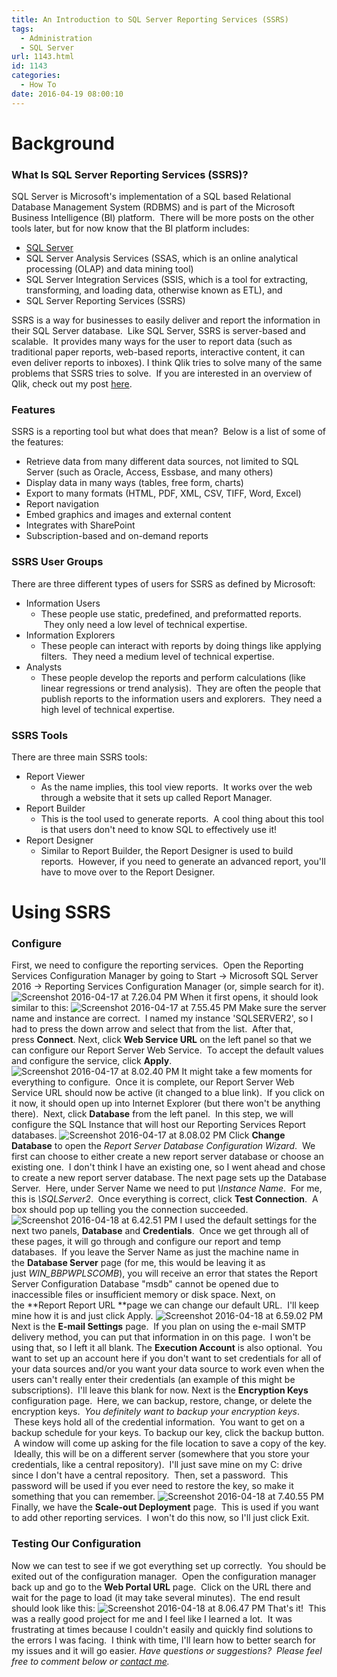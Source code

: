 ```yaml
---
title: An Introduction to SQL Server Reporting Services (SSRS)
tags:
  - Administration
  - SQL Server
url: 1143.html
id: 1143
categories:
  - How To
date: 2016-04-19 08:00:10
---
```


Background
==========

### What Is SQL Server Reporting Services (SSRS)?

SQL Server is Microsoft's implementation of a SQL based Relational Database Management System (RDBMS) and is part of the Microsoft Business Intelligence (BI) platform.  There will be more posts on the other tools later, but for now know that the BI platform includes:

*   [SQL Server](http://www.techtrek.io/an-introduction-to-sql-server-ssms/)
*   SQL Server Analysis Services (SSAS, which is an online analytical processing (OLAP) and data mining tool)
*   SQL Server Integration Services (SSIS, which is a tool for extracting, transforming, and loading data, otherwise known as ETL), and
*   SQL Server Reporting Services (SSRS)

SSRS is a way for businesses to easily deliver and report the information in their SQL Server database.  Like SQL Server, SSRS is server-based and scalable.  It provides many ways for the user to report data (such as traditional paper reports, web-based reports, interactive content, it can even deliver reports to inboxes). I think Qlik tries to solve many of the same problems that SSRS tries to solve.  If you are interested in an overview of Qlik, check out my post [here](http://www.techtrek.io/an-introduction-to-qlik-and-sqlite/).

### Features

SSRS is a reporting tool but what does that mean?  Below is a list of some of the features:

*   Retrieve data from many different data sources, not limited to SQL Server (such as Oracle, Access, Essbase, and many others)
*   Display data in many ways (tables, free form, charts)
*   Export to many formats (HTML, PDF, XML, CSV, TIFF, Word, Excel)
*   Report navigation
*   Embed graphics and images and external content
*   Integrates with SharePoint
*   Subscription-based and on-demand reports

### SSRS User Groups

There are three different types of users for SSRS as defined by Microsoft:

*   Information Users
    *   These people use static, predefined, and preformatted reports.  They only need a low level of technical expertise.
*   Information Explorers
    *   These people can interact with reports by doing things like applying filters.  They need a medium level of technical expertise.
*   Analysts
    *   These people develop the reports and perform calculations (like linear regressions or trend analysis).  They are often the people that publish reports to the information users and explorers.  They need a high level of technical expertise.

### SSRS Tools

There are three main SSRS tools:

*   Report Viewer
    *   As the name implies, this tool view reports.  It works over the web through a website that it sets up called Report Manager.
*   Report Builder
    *   This is the tool used to generate reports.  A cool thing about this tool is that users don't need to know SQL to effectively use it!
*   Report Designer
    *   Similar to Report Builder, the Report Designer is used to build reports.  However, if you need to generate an advanced report, you'll have to move over to the Report Designer.

Using SSRS
==========

### Configure

First, we need to configure the reporting services.  Open the Reporting Services Configuration Manager by going to Start -> Microsoft SQL Server 2016 -> Reporting Services Configuration Manager (or, simple search for it). ![Screenshot 2016-04-17 at 7.26.04 PM](/wp-content/uploads/2016/04/Screenshot-2016-04-17-at-7.26.04-PM.png) When it first opens, it should look similar to this: ![Screenshot 2016-04-17 at 7.55.45 PM](/wp-content/uploads/2016/04/Screenshot-2016-04-17-at-7.55.45-PM.png) Make sure the server name and instance are correct.  I named my instance 'SQLSERVER2', so I had to press the down arrow and select that from the list.  After that, press **Connect**. Next, click **Web Service URL** on the left panel so that we can configure our Report Server Web Service.  To accept the default values and configure the service, click **Apply**. ![Screenshot 2016-04-17 at 8.02.40 PM](/wp-content/uploads/2016/04/Screenshot-2016-04-17-at-8.02.40-PM.png) It might take a few moments for everything to configure.  Once it is complete, our Report Server Web Service URL should now be active (it changed to a blue link).  If you click on it now, it should open up into Internet Explorer (but there won't be anything there).  Next, click **Database** from the left panel.  In this step, we will configure the SQL Instance that will host our Reporting Services Report databases. ![Screenshot 2016-04-17 at 8.08.02 PM](/wp-content/uploads/2016/04/Screenshot-2016-04-17-at-8.08.02-PM.png) Click **Change Database** to open the _Report Server Database Configuration Wizard_.  We first can choose to either create a new report server database or choose an existing one.  I don't think I have an existing one, so I went ahead and chose to create a new report server database. The next page sets up the Database Server.  Here, under Server Name we need to put _\\Instance Name_.  For me, this is _\\SQLServer2_.  Once everything is correct, click **Test Connection**.  A box should pop up telling you the connection succeeded. ![Screenshot 2016-04-18 at 6.42.51 PM](/wp-content/uploads/2016/04/Screenshot-2016-04-18-at-6.42.51-PM.png) I used the default settings for the next two panels, **Database** and **Credentials**.  Once we get through all of these pages, it will go through and configure our report and temp databases.  If you leave the Server Name as just the machine name in the **Database Server** page (for me, this would be leaving it as just _WIN_BBPWPLSCOMB_), you will receive an error that states the Report Server Configuration Database "msdb" cannot be opened due to inaccessible files or insufficient memory or disk space. Next, on the **Report Report URL **page we can change our default URL.  I'll keep mine how it is and just click Apply. ![Screenshot 2016-04-18 at 6.59.02 PM](/wp-content/uploads/2016/04/Screenshot-2016-04-18-at-6.59.02-PM.png) Next is the **E-mail Settings** page.  If you plan on using the e-mail SMTP delivery method, you can put that information in on this page.  I won't be using that, so I left it all blank. The **Execution Account** is also optional.  You want to set up an account here if you don't want to set credentials for all of your data sources and/or you want your data source to work even when the users can't really enter their credentials (an example of this might be subscriptions).  I'll leave this blank for now. Next is the **Encryption Keys** configuration page.  Here, we can backup, restore, change, or delete the encryption keys.  _You definitely want to backup your encryption keys_.  These keys hold all of the credential information.  You want to get on a backup schedule for your keys. To backup our key, click the backup button.  A window will come up asking for the file location to save a copy of the key.  Ideally, this will be on a different server (somewhere that you store your credentials, like a central repository).  I'll just save mine on my C: drive since I don't have a central repository.  Then, set a password.  This password will be used if you ever need to restore the key, so make it something that you can remember. ![Screenshot 2016-04-18 at 7.40.55 PM](/wp-content/uploads/2016/04/Screenshot-2016-04-18-at-7.40.55-PM.png) Finally, we have the **Scale-out Deployment** page.  This is used if you want to add other reporting services.  I won't do this now, so I'll just click Exit.

### Testing Our Configuration

Now we can test to see if we got everything set up correctly.  You should be exited out of the configuration manager.  Open the configuration manager back up and go to the **Web Portal URL** page.  Click on the URL there and wait for the page to load (it may take several minutes).  The end result should look like this: ![Screenshot 2016-04-18 at 8.06.47 PM](/wp-content/uploads/2016/04/Screenshot-2016-04-18-at-8.06.47-PM.png) That's it!  This was a really good project for me and I feel like I learned a lot.  It was frustrating at times because I couldn't easily and quickly find solutions to the errors I was facing.  I think with time, I'll learn how to better search for my issues and it will go easier. _Have questions or suggestions?  Please feel free to comment below or [contact me](/contact/)._
